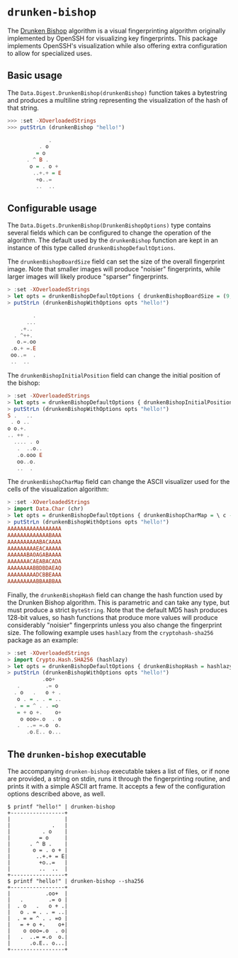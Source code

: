 # `drunken-bishop`

The [Drunken Bishop](http://www.dirk-loss.de/sshvis/drunken_bishop.pdf) algorithm is a visual fingerprinting algorithm originally implemented by OpenSSH for visualizing key fingerprints. This package implements OpenSSH's visualization while also offering extra configuration to allow for specialized uses.

## Basic usage

The `Data.Digest.DrunkenBishop(drunkenBishop)` function takes a bytestring and produces a multiline string representing the visualization of the hash of that string.

```haskell
>>> :set -XOverloadedStrings
>>> putStrLn (drunkenBishop "hello!")

             .
          . o
         = o
      . ^ B .
       o = . o +
        ..+.+ = E
         +o..=
         ..  ..

```

## Configurable usage

The `Data.Digets.DrunkenBishop(DrunkenBishopOptions)` type contains several fields which can be configured to change the operation of the algorithm. The default used by the `drunkenBishop` function are kept in an instance of this type called `drunkenBishopDefaultOptions`.

The `drunkenBishopBoardSize` field can set the size of the overall fingerprint image. Note that smaller images will produce "noisier" fingerprints, while larger images will likely produce "sparser" fingerprints.

```haskell
> :set -XOverloadedStrings
> let opts = drunkenBishopDefaultOptions { drunkenBishopBoardSize = (9, 9) }
> putStrLn (drunkenBishopWithOptions opts "hello!")

        .
      ...
    .+..
  . ^++.
   o.=.oo
 .o.+ =.E
 oo..=  .
 ..  ..
```

The `drunkenBishopInitialPosition` field can change the initial position of the bishop:

```haskell
> :set -XOverloadedStrings
> let opts = drunkenBishopDefaultOptions { drunkenBishopInitialPosition = Just (0, 0) }
> putStrLn (drunkenBishopWithOptions opts "hello!")
S .   ..
 . o ..
o o.+.
.. ++ .
  .... . o
   .  ..o..
   .o.ooo E
   oo..o.
   ..  .

```

The `drunkenBishopCharMap` field can change the ASCII visualizer used for the cells of the visualization algorithm:

```haskell
> :set -XOverloadedStrings
> import Data.Char (chr)
> let opts = drunkenBishopDefaultOptions { drunkenBishopCharMap = \ c -> chr (fromIntegral (c + 65)) }
> putStrLn (drunkenBishopWithOptions opts "hello!")
AAAAAAAAAAAAAAAAA
AAAAAAAAAAAAABAAA
AAAAAAAAAABACAAAA
AAAAAAAAAEACAAAAA
AAAAAABAOAGABAAAA
AAAAAAACAEABACADA
AAAAAAAABBDBDAEAQ
AAAAAAAAADCBBEAAA
AAAAAAAAABBAABBAA
```

Finally, the `drunkenBishopHash` field can change the hash function used by the Drunken Bishop algorithm. This is parametric and can take any type, but must produce a strict `ByteString`. Note that the default MD5 hash produces 128-bit values, so hash functions that produce more values will produce considerably "noisier" fingerprints unless you also change the fingerprint size. The following example uses `hashlazy` from the `cryptohash-sha256` package as an example:

```haskell
> :set -XOverloadedStrings
> import Crypto.Hash.SHA256 (hashlazy)
> let opts = drunkenBishopDefaultOptions { drunkenBishopHash = hashlazy }
> putStrLn (drunkenBishopWithOptions opts "hello!")
           .oo+
   .        .= o
  . o   .   o + .
   o . = . . = ..
  . = = ^ . . =o
   = + o +.    o+
    o ooo=.o  . o
   .  ..= =.o  o.
      .o.E.. o...

```

## The `drunken-bishop` executable

The accompanying `drunken-bishop` executable takes a list of files, or if none are provided, a string on stdin, runs it through the fingerprinting routine, and prints it with a simple ASCII art frame. It accepts a few of the configuration options described above, as well.

```
$ printf "hello!" | drunken-bishop
+-----------------+
|                 |
|             .   |
|          . o    |
|         = o     |
|      . ^ B .    |
|       o = . o + |
|        ..+.+ = E|
|         +o..=   |
|         ..  ..  |
+-----------------+
$ printf "hello!" | drunken-bishop --sha256
+-----------------+
|           .oo+  |
|   .        .= o |
|  . o   .   o + .|
|   o . = . . = ..|
|  . = = ^ . . =o |
|   = + o +.    o+|
|    o ooo=.o  . o|
|   .  ..= =.o  o.|
|      .o.E.. o...|
+-----------------+
```
